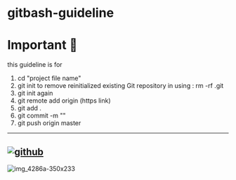 # gitbash-guideline

# Important 🌟
this guideline is for 

1. cd "project file name"
2. git init
to remove reinitialized existing Git repository in using : rm -rf .git
3. git init again
4. git remote add origin (https link)
5. git add .
6. git commit -m ""
7. git push origin master

---
[![github](https://cdn.icon-icons.com/icons2/2351/PNG/512/logo_github_icon_143196.png)][1]
---
[1]: https://github.com/asofiyatukiran

![img_4286a-350x233](https://cloud.githubusercontent.com/assets/17016297/18681463/da12c5c2-7f2d-11e6-8c53-4cb2e8914b3a.jpg)

